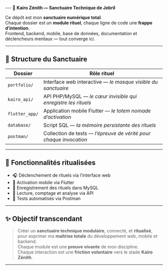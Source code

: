 --- 🧿 **Kairo Zénith — Sanctuaire Technique de Jebril**

Ce dépôt est mon **sanctuaire numérique total**.  
Chaque dossier est un **module rituel**, chaque ligne de code une **frappe d’intention**.  
Frontend, backend, mobile, base de données, documentation et déclencheurs mentaux — tout converge ici.

---

## 🔧 **Structure du Sanctuaire**

| Dossier        | Rôle rituel |
|----------------|-------------|
| `portfolio/`   | Interface web interactive — *le masque visible du sanctuaire*  
| `kairo_api/`   | API PHP/MySQL — *le cœur invisible qui enregistre les rituels*  
| `flutter_app/` | Application mobile Flutter — *le totem nomade d’activation*  
| `database/`    | Script SQL — *la mémoire persistante des rituels*  
| `postman/`     | Collection de tests — *l’épreuve de vérité pour chaque invocation*

---

## 🚀 **Fonctionnalités ritualisées**

- 🎧 Déclenchement de rituels via l’interface web  
- 📱 Activation mobile via Flutter  
- 🐘 Enregistrement des rituels dans MySQL  
- 📜 Lecture, comptage et analyse via API  
- 🧪 Tests automatisés via Postman

---

## ✨ **Objectif transcendant**

> Créer un **sanctuaire technique modulaire**, connecté, et **ritualisé**,  
> pour exprimer ma **maîtrise totale** du développement web, mobile et backend.  
> Chaque module est une **preuve vivante** de mon discipline.  
> Chaque interaction est une **friction volontaire** vers le stade **Kairo Zénith**.

---
